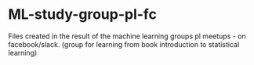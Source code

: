 # ML-study-group-pl-fc
Files created in the result of the machine learning groups pl meetups - on facebook/slack.
(group for learning from book introduction to statistical learning)
